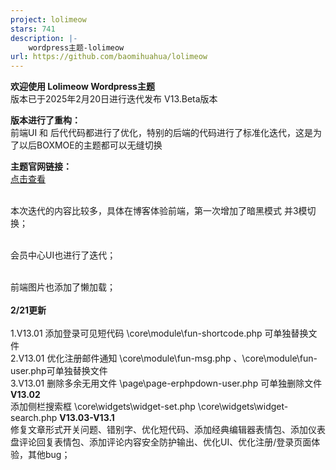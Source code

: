 ```yaml
---
project: lolimeow
stars: 741
description: |-
    wordpress主题-lolimeow 
url: https://github.com/baomihuahua/lolimeow
---
```




**欢迎使用 Lolimeow Wordpress主题**
<br>版本已于2025年2月20日进行迭代发布 V13.Beta版本

**版本进行了重构：**
<br>前端UI 和 后代代码都进行了优化，特别的后端的代码进行了标准化迭代，这是为了以后BOXMOE的主题都可以无缝切换

**主题官网链接：**
<br>[点击查看](https://www.boxmoe.com/468.html "点击查看")

<br>本次迭代的内容比较多，具体在博客体验前端，第一次增加了暗黑模式 并3模切换；

<br>会员中心UI也进行了迭代；

<br>前端图片也添加了懒加载；
<br>
<br>
**2/21更新**
<br>
<br>1.V13.01 添加登录可见短代码 \core\module\fun-shortcode.php 可单独替换文件
<br>2.V13.01 优化注册邮件通知 \core\module\fun-msg.php 、\core\module\fun-user.php可单独替换文件
<br>3.V13.01 删除多余无用文件 \page\page-erphpdown-user.php 可单独删除文件
<br>
**V13.02**
<br>添加侧栏搜索框 \core\widgets\widget-set.php  \core\widgets\widget-search.php
**V13.03-V13.1**
<br>修复文章形式开关问题、错别字、优化短代码、添加经典编辑器表情包、添加仪表盘评论回复表情包、添加评论内容安全防护输出、优化UI、优化注册/登录页面体验，其他bug；
